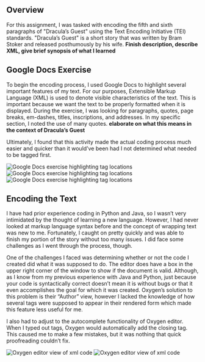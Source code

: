 ## Overview
For this assignment, I was tasked with encoding the fifth and sixth paragraphs of "Dracula’s Guest" using the Text Encoding Initiative (TEI) standards. "Dracula’s Guest" is a short story that was written by Bram Stoker and released posthumously by his wife. **Finish description, describe XML, give brief synopsis of what I learned**

## Google Docs Exercise
To begin the encoding process, I used Google Docs to highlight several important features of my text. For our purposes, Extensible Markup Language (XML) is used to denote visible characteristics of the text. This is important because we want the text to be properly formatted when it is displayed. During the exercise, I was looking for paragraphs, quotes, page breaks, em-dashes, titles, inscriptions, and addresses. In my specific section, I noted the use of many quotes. **elaborate on what this means in the context of Dracula’s Guest**

Ultimately, I found that this activity made the actual coding process much easier and quicker than it would’ve been had I not determined what needed to be tagged first.

![Google Docs exercise highlighting tag locations](https://toddmahood.com/images/oxygen_reflection/tei-google-docs-markup.png)
![Google Docs exercise highlighting tag locations](https://toddmahood.com/images/oxygen_reflection/tei-google-docs-markup-orig.png)
![Google Docs exercise highlighting tag locations](https://toddmahood.com/images/oxygen_reflection/tei-google-docs-exercise.png)


## Encoding the Text
I have had prior experience coding in Python and Java, so I wasn’t very intimidated by the thought of learning a new language. However, I had never looked at markup language syntax before and the concept of wrapping text was new to me. Fortunately, I caught on pretty quickly and was able to finish my portion of the story without too many issues. I did face some challenges as I went through the process, though.

One of the challenges I faced was determining whether or not the code I created did what it was supposed to do. The editor does have a box in the upper right corner of the window to show if the document is valid. Although, as I know from my previous experience with Java and Python, just because your code is syntactically correct doesn’t mean it is without bugs or that it even accomplishes the goal for which it was created. Oxygen’s solution to this problem is their “Author” view, however I lacked the knowledge of how several tags were supposed to appear in their rendered form which made this feature less useful for me. 

I also had to adjust to the autocomplete functionality of Oxygen editor. When I typed out tags, Oxygen would automatically add the closing tag. This caused me to make a few mistakes, but it was nothing that quick proofreading couldn’t fix.

![Oxygen editor view of xml code](https://toddmahood.com/images/oxygen_reflection/tei-oxygen-editor-view.png)
![Oxygen editor view of xml code](https://toddmahood.com/images/oxygen_reflection/tei-oxygen-editor-view-orig.png)

